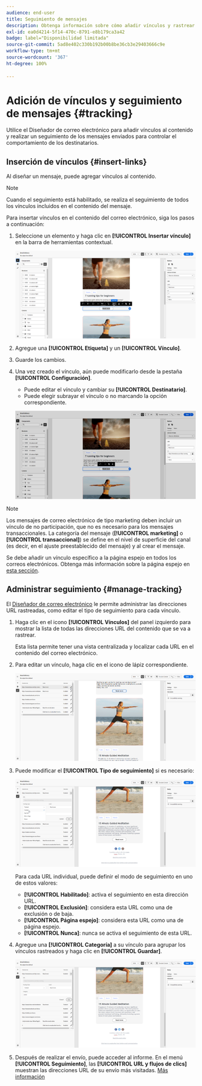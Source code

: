 ```yaml
---
audience: end-user
title: Seguimiento de mensajes
description: Obtenga información sobre cómo añadir vínculos y rastrear los mensajes enviados
exl-id: ea0d4214-5f14-470c-8791-e8b179ca3a42
badge: label="Disponibilidad limitada"
source-git-commit: 5ad8e402c330b192b00b8be36cb3e29403666c9e
workflow-type: tm+mt
source-wordcount: '367'
ht-degree: 100%

---
```


# Adición de vínculos y seguimiento de mensajes {#tracking}

Utilice el Diseñador de correo electrónico para añadir vínculos al contenido y realizar un seguimiento de los mensajes enviados para controlar el comportamiento de los destinatarios.

## Inserción de vínculos {#insert-links}

Al diseñar un mensaje, puede agregar vínculos al contenido.

>[!NOTE]
>
>Cuando el seguimiento está habilitado, se realiza el seguimiento de todos los vínculos incluidos en el contenido del mensaje.

Para insertar vínculos en el contenido del correo electrónico, siga los pasos a continuación:

1. Seleccione un elemento y haga clic en **[!UICONTROL Insertar vínculo]** en la barra de herramientas contextual.

   ![](assets/message-tracking-insert-link.png)

1. Agregue una **[!UICONTROL Etiqueta]** y un **[!UICONTROL Vínculo]**.

1. Guarde los cambios.

1. Una vez creado el vínculo, aún puede modificarlo desde la pestaña **[!UICONTROL Configuración]**.

   * Puede editar el vínculo y cambiar su **[!UICONTROL Destinatario]**.
   * Puede elegir subrayar el vínculo o no marcando la opción correspondiente.

   ![](assets/message-tracking-link-settings.png)

>[!NOTE]
>
>Los mensajes de correo electrónico de tipo marketing deben incluir un vínculo de no participación, que no es necesario para los mensajes transaccionales. La categoría del mensaje (**[!UICONTROL marketing]** o **[!UICONTROL transaccional]**) se define en el nivel de superficie del canal (es decir, en el ajuste preestablecido del mensaje) y al crear el mensaje.

Se debe añadir un vínculo específico a la página espejo en todos los correos electrónicos. Obtenga más información sobre la página espejo en [esta sección](mirror-page.md).

## Administrar seguimiento {#manage-tracking}

El [Diseñador de correo electrónico](create-email-content.md) le permite administrar las direcciones URL rastreadas, como editar el tipo de seguimiento para cada vínculo.

1. Haga clic en el icono **[!UICONTROL Vínculos]** del panel izquierdo para mostrar la lista de todas las direcciones URL del contenido que se va a rastrear.

   Esta lista permite tener una vista centralizada y localizar cada URL en el contenido del correo electrónico.

1. Para editar un vínculo, haga clic en el icono de lápiz correspondiente.

   ![](assets/message-tracking-edit-links.png)

1. Puede modificar el **[!UICONTROL Tipo de seguimiento]** si es necesario:

   ![](assets/message-tracking-edit-a-link.png)

   Para cada URL individual, puede definir el modo de seguimiento en uno de estos valores:

   * **[!UICONTROL Habilitado]**: activa el seguimiento en esta dirección URL.
   * **[!UICONTROL Exclusión]**: considera esta URL como una de exclusión o de baja.
   * **[!UICONTROL Página espejo]**: considera esta URL como una de página espejo.
   * **[!UICONTROL Nunca]**: nunca se activa el seguimiento de esta URL. <!--This information is saved: if the URL appears again in a future message, its tracking is automatically deactivated.-->

1. Agregue una **[!UICONTROL Categoría]** a su vínculo para agrupar los vínculos rastreados y haga clic en **[!UICONTROL Guardar]**.

   ![](assets/message-tracking-edit-a-link_2.png)

1. Después de realizar el envío, puede acceder al informe. En el menú **[!UICONTROL Seguimiento]**, las **[!UICONTROL URL y flujos de clics]** muestran las direcciones URL de su envío más visitadas. [Más información](../reporting/gs-reports.md)

